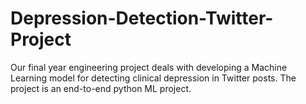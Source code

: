 # Depression-Detection-Twitter-Project
Our final year engineering project deals with developing a Machine Learning model for detecting clinical depression in Twitter posts. The project is an end-to-end python ML project.
